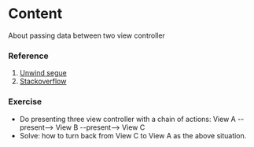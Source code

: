 # Content
About passing data between two view controller

### Reference
1. [Unwind segue](https://developer.apple.com/library/ios/technotes/tn2298/_index.html)
2. [Stackoverflow](http://stackoverflow.com/questions/5210535/passing-data-between-view-controllers)

### Exercise

* Do presenting three view controller with a chain of actions: View A --present--> View B --present--> View C
* Solve: how to turn back from View C to View A as the above situation.

